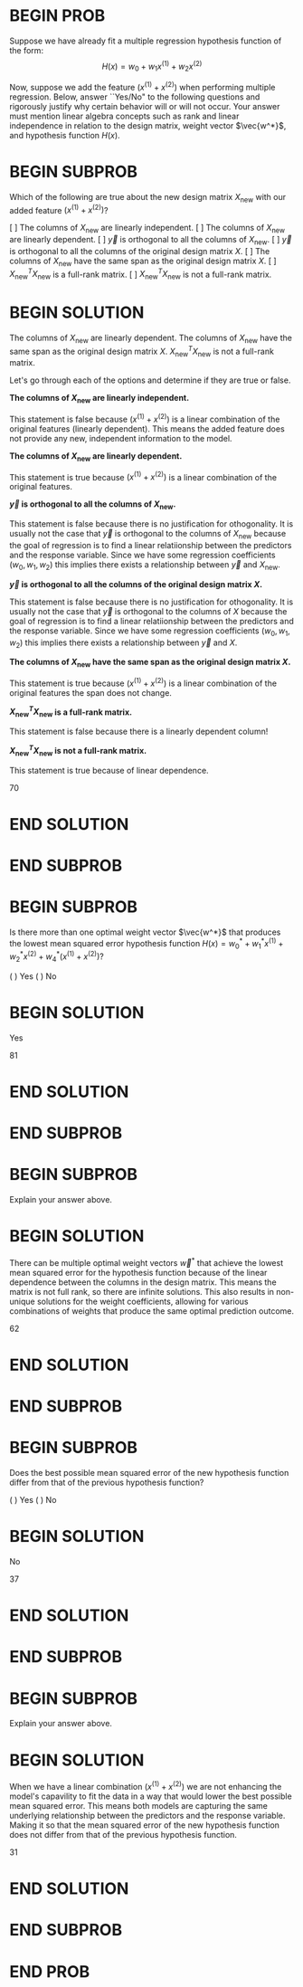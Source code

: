 # BEGIN PROB

Suppose we have already fit a multiple regression hypothesis function of the form: $$H(x) = w_0 + w_1 x^{(1)} + w_2 x^{(2)}$$

Now, suppose we add the feature $(x^{(1)} + x^{(2)})$ when performing multiple regression. Below, answer ``Yes/No" to the following questions and rigorously justify why certain behavior will or will not occur. Your answer must mention linear algebra concepts such as rank and linear independence in relation to the design matrix, weight vector $\vec{w^*}$, and hypothesis function $H(x)$.

# BEGIN SUBPROB

Which of the following are true about the new design matrix $X_\text{new}$ with our added feature  $(x^{(1)} + x^{(2)})$?

[ ] The columns of $X_\text{new}$ are linearly independent.
[ ] The columns of $X_\text{new}$ are linearly dependent.
[ ] $\vec{y}$ is orthogonal to all the columns of $X_\text{new}$.
[ ] $\vec{y}$ is orthogonal to all the columns of the original design matrix $X$.
[ ] The columns of $X_\text{new}$ have the same span as the original design matrix $X$.
[ ] $X_\text{new}^TX_\text{new}$ is a full-rank matrix.
[ ] $X_\text{new}^TX_\text{new}$ is not a full-rank matrix.

# BEGIN SOLUTION

The columns of $X_\text{new}$ are linearly dependent.
The columns of $X_\text{new}$ have the same span as the original design matrix $X$.
$X_\text{new}^TX_\text{new}$ is not a full-rank matrix.

Let's go through each of the options and determine if they are true or false.

**The columns of $X_\text{new}$ are linearly independent.**

This statement is false because $(x^{(1)} + x^{(2)})$ is a linear combination of the original features (linearly dependent). This means the added feature does not provide any new, independent information to the model.

**The columns of $X_\text{new}$ are linearly dependent.**

This statement is true because $(x^{(1)} + x^{(2)})$ is a linear combination of the original features.

**$\vec{y}$ is orthogonal to all the columns of $X_\text{new}$.**

This statement is false because there is no justification for othogonality. It is usually not the case that $\vec y$ is orthogonal to the columns of $X_\text{new}$ because the goal of regression is to find a linear relatiionship between the predictors and the response variable. Since we have some regression coefficients ($w_0, w_1, w_2$) this implies there exists a relationship between $\vec y$ and $X_\text{new}$.

**$\vec{y}$ is orthogonal to all the columns of the original design matrix $X$.**

This statement is false because there is no justification for othogonality. It is usually not the case that $\vec y$ is orthogonal to the columns of $X$ because the goal of regression is to find a linear relatiionship between the predictors and the response variable. Since we have some regression coefficients ($w_0, w_1, w_2$) this implies there exists a relationship between $\vec y$ and $X$.

**The columns of $X_\text{new}$ have the same span as the original design matrix $X$.**

This statement is true because $(x^{(1)} + x^{(2)})$ is a linear combination of the original features the span does not change.

**$X_\text{new}^TX_\text{new}$ is a full-rank matrix.**

This statement is false because there is a linearly dependent column!

**$X_\text{new}^TX_\text{new}$ is not a full-rank matrix.**

This statement is true because of linear dependence.

<average>70</average>

# END SOLUTION
    


# END SUBPROB


# BEGIN SUBPROB

Is there more than one optimal weight vector $\vec{w^*}$ that produces the lowest mean squared error hypothesis function $H(x) = w_0^* + w_1^* x^{(1)} + w_2^* x^{(2)} + w_4^*(x^{(1)} + x^{(2)})$? 

( ) Yes
( ) No

# BEGIN SOLUTION

Yes

<average>81</average>

# END SOLUTION

# END SUBPROB

# BEGIN SUBPROB

Explain your answer above.

# BEGIN SOLUTION

There can be multiple optimal weight vectors $\vec w^*$ that achieve the lowest mean squared error for the hypothesis function because of the linear dependence between the columns in the design matrix. This means the matrix is not full rank, so there are infinite solutions. This also results in non-unique solutions for the weight coefficients, allowing for various combinations of weights that produce the same optimal prediction outcome.

<average>62</average>

# END SOLUTION



# END SUBPROB

# BEGIN SUBPROB

Does the best possible mean squared error of the new hypothesis function differ from that of the previous hypothesis function?

( ) Yes
( ) No

# BEGIN SOLUTION

No

<average>37</average>

# END SOLUTION

# END SUBPROB

# BEGIN SUBPROB

Explain your answer above.

# BEGIN SOLUTION

When we have a linear combination $(x^{(1)} + x^{(2)})$ we are not enhancing the model's capavility to fit the data in a way that would lower the best possible mean squared error. This means both models are capturing the same underlying relationship between the predictors and the response variable. Making it so that the mean squared error of the new hypothesis function does not differ from that of the previous hypothesis function.

<average>31</average>

# END SOLUTION

# END SUBPROB

# END PROB